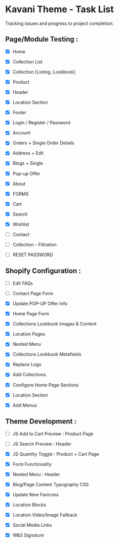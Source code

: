 Kavani Theme - Task List
========================

Tracking issues and progress to project completion.


Page/Module Testing :
------------------------
- [x] Home
- [x] Collection List
- [x] Collection [Listing, Lookbook]
- [x] Product
- [x] Header
- [x] Location Section
- [x] Footer
- [x] Login / Register / Password
- [x] Account
- [x] Orders + Single Order Details
- [x] Address + Edit
- [x] Blogs + Single
- [x] Pop-up Offer
- [x] About
- [x] FORMS
- [x] Cart
- [x] Search
- [x] Wishlist
- [ ] Contact
- [ ] Collection - Filtration
- [ ] RESET PASSWORD



Shopify Configuration :
------------------------
- [ ] Edit FAQs
- [ ] Contact Page Form
- [x] Update POP-UP Offer Info
- [x] Home Page Form
- [x] Collections Lookbook Images & Content
- [x] Location Pages
- [x] Nested Menu
- [x] Collections Lookbook Metafields
- [x] Replace Logo
- [x] Add Collections
- [x] Configure Home Page Sections
- [x] Location Section
- [x] Add Menus


Theme Development :
------------------------
- [ ] JS Add to Cart Preview : Product Page
- [ ] JS Search Preview : Header
- [x] JS Quantity Toggle : Product + Cart Page
- [x] Form Functinoality 
- [x] Nested Menu : Header
- [x] Blog/Page Content Typography CSS
- [x] Update New Favicons
- [x] Location Blocks
- [x] Location Video/Image Fallback
- [x] Social Media Links
- [x] W&S Signature

